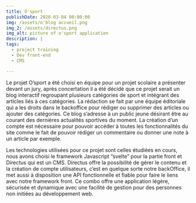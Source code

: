 ```yaml
---
title: O'sport
publishDate: 2020-03-04 00:00:00
img: /assets/o'blog accueil.png
img_2: /assets/directus.png
img_alt: picture of o'sport application
description: |
tags:
  - project training
  - Dev front-end
  - CMS

---
```


Le projet O’sport a été choisi en équipe pour un projet scolaire a présenter devant un jury, après concertation il a été décidé que ce projet serait un blog interactif regroupant plusieurs catégories de sport et intégrant des articles liés à ces catégories. La rédaction se fait par une équipe éditoriale qui a les droits dans le backoffice pour rédiger ou supprimer des articles ou ajouter des catégories.
Ce blog s’adresse à un public jeune désirant être au courant des dernières actualités sportives du moment. La création d’un compte est nécessaire pour pouvoir accéder à toutes les fonctionnalités du site comme le fait de pouvoir rédiger un commentaire ou donner une note à un article par exemple.

Les technologies utilisées pour ce projet sont celles étudiées en cours, nous avons choisi le framework Javascript “svelte” pour la partie front et Directus qui est un CMS. Directus offre la possibilité de gérer le contenu et la création de compte utilisateurs, c’est en quelque sorte notre backOffice, il met aussi à disposition une API fonctionnelle et fiable pour faire le liens avec notre framework front. Ce combo offre une application légère, sécurisée et dynamique avec une facilité de gestion pour des personnes non initiées au développement web.

